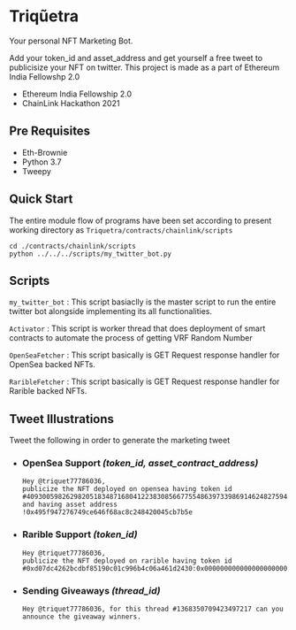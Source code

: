 # Triqũetra

Your personal NFT Marketing Bot.

Add your token_id and asset_address and get yourself a free tweet to publicisize your NFT on twitter. This project is made as a part of Ethereum India Fellowshp 2.0

- Ethereum India Fellowship 2.0
- ChainLink Hackathon 2021

## Pre Requisites

- Eth-Brownie
- Python 3.7
- Tweepy

## Quick Start

The entire module flow of programs have been set according to present working directory as `Triquetra/contracts/chainlink/scripts`

```
cd ./contracts/chainlink/scripts
python ../../../scripts/my_twitter_bot.py
```

## Scripts

`my_twitter_bot` : This script basiaclly is the master script to run the entire twitter bot alongside implementing its all functionalities.

`Activator` : This script is worker thread that does deployment of smart contracts to automate the process of getting VRF Random Number 

`OpenSeaFetcher` : This script basically is GET Request response handler for OpenSea backed NFTs.

`RaribleFetcher` : This script basically is GET Request response handler for Rarible backed NFTs.

## Tweet Illustrations

Tweet the following in order to generate the marketing tweet

- ### **OpenSea Support** _(token_id, asset_contract_address)_
    ```
    Hey @triquet77786036,
    publicize the NFT deployed on opensea having token id #40930059826298205183487168041223830856677554863973398691462482759410010554369 and having asset address !0x495f947276749ce646f68ac8c248420045cb7b5e
    ```

- ### **Rarible Support** _(token_id)_
    ```
    Hey @triquet77786036,
    publicize the NFT deployed on rarible having token id #0xd07dc4262bcdbf85190c01c996b4c06a461d2430:0x000000000000000000000000000000000000000000000000000000000006fcc8
    ```

- ### **Sending Giveaways** _(thread_id)_
    ```
    Hey @triquet77786036, for this thread #1368350709423497217 can you announce the giveaway winners.
    ```
